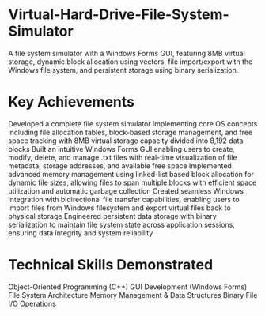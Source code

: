 # Virtual-Hard-Drive-File-System-Simulator
A file system simulator with a Windows Forms GUI, featuring 8MB virtual storage, dynamic block allocation using vectors, file import/export with the Windows file system, and persistent storage using binary serialization.


# Key Achievements

Developed a complete file system simulator implementing core OS concepts including file allocation tables, block-based storage management, and free space tracking with 8MB virtual storage capacity divided into 8,192 data blocks
Built an intuitive Windows Forms GUI enabling users to create, modify, delete, and manage .txt files with real-time visualization of file metadata, storage addresses, and available free space
Implemented advanced memory management using linked-list based block allocation for dynamic file sizes, allowing files to span multiple blocks with efficient space utilization and automatic garbage collection
Created seamless Windows integration with bidirectional file transfer capabilities, enabling users to import files from Windows filesystem and export virtual files back to physical storage
Engineered persistent data storage with binary serialization to maintain file system state across application sessions, ensuring data integrity and system reliability

# Technical Skills Demonstrated

Object-Oriented Programming (C++)
GUI Development (Windows Forms)
File System Architecture
Memory Management & Data Structures
Binary File I/O Operations
